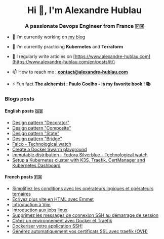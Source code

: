 <h1 align="center">Hi 👋, I'm Alexandre Hublau</h1>
<h3 align="center">A passionate <strong>Devops Engineer</strong> from France 🇫🇷</h3>

- 🔭 I’m currently working on [my blog](https://www.alexandre-hublau.com)

- 🌱 I’m currently practicing **Kubernetes** and **Terraform**

- 📝 I regularly write articles on [https://www.alexandre-hublau.com](https://www.alexandre-hublau.com/en/posts/it/)

- 📫 How to reach me : **contact@alexandre-hublau.com**

- ⚡ Fun fact **The alchemist : Paulo Coelho - is my favorite book ! 📚**

### Blogs posts

#### English posts 🇬🇧

<!-- BLOG-POST-EN-LIST:START -->
- [Design pattern &quot;Decorator&quot;](https://www.alexandre-hublau.com/en/posts/it/design-pattern-decorator/)
- [Design pattern &quot;Composite&quot;](https://www.alexandre-hublau.com/en/posts/it/design-pattern-composite/)
- [Design pattern &quot;State&quot;](https://www.alexandre-hublau.com/en/posts/it/design-pattern-state/)
- [Design pattern &quot;Bridge&quot;](https://www.alexandre-hublau.com/en/posts/it/design-pattern-bridge/)
- [Falco - Technological watch](https://www.alexandre-hublau.com/en/posts/it/technological-watch-falco/)
- [Create a Docker Swarm playground](https://www.alexandre-hublau.com/en/posts/it/tutorial-create-docker-swarm-playground/)
- [Immutable distribution - Fedora Silverblue - Technological watch](https://www.alexandre-hublau.com/en/posts/it/technological-watch-immutable-distribution/)
- [Setup a Kubernetes cluster with K3S, Traefik, CertManager and Kubernetes Dashboard](https://www.alexandre-hublau.com/en/posts/it/tutorial-setup-kubernetes-cluster-k3s/)
<!-- BLOG-POST-EN-LIST:END -->

#### French posts 🇫🇷

<!-- BLOG-POST-FR-LIST:START -->
- [Simplifiez les conditions avec les opérateurs logiques et opérateurs ternaires](https://www.alexandre-hublau.com/fr/posts/it/conditions-operateurs-logiques-ternaires/)
- [Écrivez plus vite en HTML avec Emmet](https://www.alexandre-hublau.com/fr/posts/it/emmet-ecrire-html-vite/)
- [Introduction à Vim](https://www.alexandre-hublau.com/fr/posts/it/introduction-a-vim/)
- [Introduction aux jobs linux](https://www.alexandre-hublau.com/fr/posts/it/introduction-jobs-linux/)
- [Supprimez les messages de connexion SSH au démarrage de session](https://www.alexandre-hublau.com/fr/posts/it/supprimer-messages-ssh-connexion/)
- [Créez un environnement avec Docker et Traefik](https://www.alexandre-hublau.com/fr/posts/it/creer-environnement-docker-traefik/)
- [Dockeriser votre application SSH!](https://www.alexandre-hublau.com/fr/posts/it/dockeriser-application-ssh/)
- [Générez automatiquement vos certificats SSL avec traefik &lpar;OVH&rpar;](https://www.alexandre-hublau.com/fr/posts/it/generer-certificat-https-docker-traefik/)
<!-- BLOG-POST-FR-LIST:END -->
